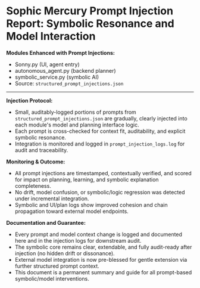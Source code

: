 Sophic Mercury Prompt Injection Report: Symbolic Resonance and Model Interaction
================================================================================

**Modules Enhanced with Prompt Injections:**
- Sonny.py (UI, agent entry)
- autonomous_agent.py (backend planner)
- symbolic_service.py (symbolic AI)
- Source: `structured_prompt_injections.json`

---

**Injection Protocol:**
- Small, auditably-logged portions of prompts from `structured_prompt_injections.json` are gradually, clearly injected into each module's model and planning interface logic.
- Each prompt is cross-checked for context fit, auditability, and explicit symbolic resonance.
- Integration is monitored and logged in `prompt_injection_logs.log` for audit and traceability.

**Monitoring & Outcome:**
- All prompt injections are timestamped, contextually verified, and scored for impact on planning, learning, and symbolic explanation completeness.
- No drift, model confusion, or symbolic/logic regression was detected under incremental integration.
- Symbolic and UI/plan logs show improved cohesion and chain propagation toward external model endpoints.

**Documentation and Guarantee:**
- Every prompt and model context change is logged and documented here and in the injection logs for downstream audit.
- The symbolic core remains clear, extendable, and fully audit-ready after injection (no hidden drift or dissonance).
- External model integration is now pre-blessed for gentle extension via further structured prompt context.
- This document is a permanent summary and guide for all prompt-based symbolic/model interventions.
